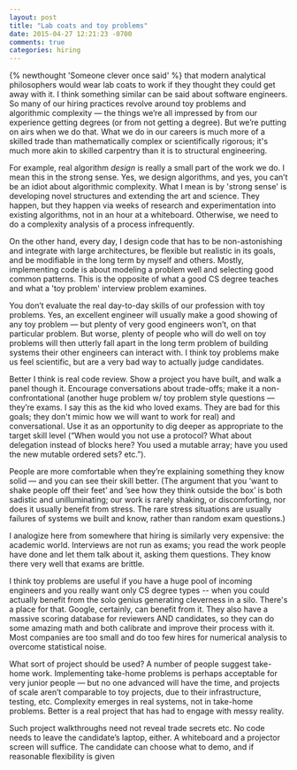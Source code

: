```yaml
---
layout: post
title: "Lab coats and toy problems"
date: 2015-04-27 12:21:23 -0700
comments: true
categories: hiring
---
```

{% newthought 'Someone clever once said' %} that modern analytical philosophers would wear lab coats to work if they thought they could get away with it. I think something similar can be said about software engineers.<!--more--> So many of our hiring practices revolve around toy problems and algorithmic complexity — the things we’re all impressed by from our experience getting degrees (or from not getting a degree). But we’re putting on airs when we do that. What we do in our careers is much more of a skilled trade than mathematically complex or scientifically rigorous; it's much more akin to skilled carpentry than it is to structural engineering.

For example, real algorithm *design* is really a small part of the work we do. I mean this in the strong sense. Yes, we design algorithms, and yes, you can’t be an idiot about algorithmic complexity. What I mean is by 'strong sense' is developing novel structures and extending the art and science. They happen, but they happen via weeks of research and experimentation into existing algorithms, not in an hour at a whiteboard. Otherwise, we need to do a complexity analysis of a process infrequently. 

On the other hand, every day, I design code that has to be non-astonishing and integrate with large architectures, be flexible but realistic in its goals, and be modifiable in the long term by myself and others. Mostly, implementing code is about modeling a problem well and selecting good common patterns. This is the opposite of what a good CS degree teaches and what a 'toy problem' interview problem examines. 

You don’t evaluate the real day-to-day skills of our profession with toy problems. Yes, an excellent engineer will usually make a good showing of any toy problem — but plenty of very good engineers won’t, on that particular problem. But worse, plenty of people who will do well on toy problems will then utterly fall apart in the long term problem of building systems their other engineers can interact with. I think toy problems make us feel scientific, but are a very bad way to actually judge candidates. 

Better I think is real code review. Show a project you have built, and walk a panel though it. Encourage conversations about trade-offs; make it a non-confrontational (another huge problem w/ toy problem style questions — they’re exams. I say this as the kid who loved exams. They are bad for this goals; they don't mimic how we will want to work for real) and conversational. Use it as an opportunity to dig deeper as appropriate to the target skill level (“When would you not use a protocol? What about delegation instead of blocks here? You used a mutable array; have you used the new mutable ordered sets? etc.”).

People are more comfortable when they’re explaining something they know solid — and you can see their skill better. (The argument that you ‘want to shake people off their feet’ and ’see how they think outside the box’ is both sadistic and unilluminating; our work is rarely shaking, or discomforting, nor does it usually benefit from stress. The rare stress situations are usually failures of systems we built and know, rather than random exam questions.) 

I analogize here from somewhere that hiring is similarly very expensive: the academic world. Interviews are not run as exams; you read the work people have done and let them talk about it, asking them questions. They know there very well that exams are brittle.

I think toy problems are useful if you have a huge pool of incoming engineers and you really want only CS degree types -- when you could actually benefit from the solo genius generating cleverness in a silo. There's a place for that. Google, certainly, can benefit from it. They also have a massive scoring database for reviewers AND candidates, so they can do some amazing math and both calibrate and improve their process with it. Most companies are too small and do too few hires for numerical analysis to overcome statistical noise.

What sort of project should be used? A number of people suggest take-home work. Implementing take-home problems is perhaps acceptable for very junior people — but no one advanced will have the time, and projects of scale aren’t comparable to toy projects, due to their infrastructure, testing, etc. Complexity emerges in real systems, not in take-home problems. Better is a real project that has had to engage with messy reality. 

Such project walkthroughs need not reveal trade secrets etc. No code needs to leave the candidate’s laptop, either. A whiteboard and a projector screen will suffice. The candidate can choose what to demo, and if reasonable flexibility is given 